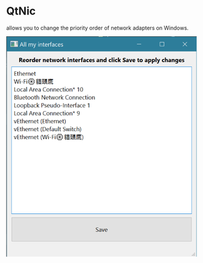 # QtNic

allows you to change the priority order of network adapters on Windows.

![QtNic](./res/qtnic.png)
